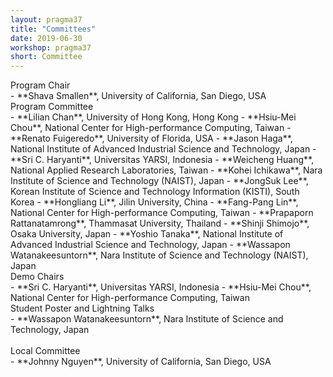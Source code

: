 ```yaml
---
layout: pragma37
title: "Committees"
date: 2019-06-30
workshop: pragma37
short: Committee
---
```


<div class="border37">Program Chair</div>
- **Shava Smallen**, University of California, San Diego, USA

<br>

<div class="border37">Program Committee</div>
- **Lilian Chan**, University of Hong Kong, Hong Kong
- **Hsiu-Mei Chou**, National Center for High-performance Computing, Taiwan
- **Renato Fuigeredo**, University of Florida, USA
- **Jason Haga**, National Institute of Advanced Industrial Science and Technology, Japan
- **Sri C. Haryanti**, Universitas YARSI, Indonesia
- **Weicheng Huang**, National Applied Research Laboratories, Taiwan
- **Kohei Ichikawa**, Nara Institute of Science and Technology (NAIST), Japan
- **JongSuk Lee**, Korean Institute of Science and Technology Information (KISTI), South Korea
- **Hongliang Li**, Jilin University, China
- **Fang-Pang Lin**, National Center for High-performance Computing, Taiwan
- **Prapaporn Rattanatamrong**, Thammasat University, Thailand
- **Shinji Shimojo**, Osaka University, Japan
- **Yoshio Tanaka**, National Institute of Advanced Industrial Science and Technology, Japan
- **Wassapon Watanakeesuntorn**, Nara Institute of Science and Technology (NAIST), Japan 

<br>

<div class="border37">Demo Chairs</div>
- **Sri C. Haryanti**, Universitas YARSI, Indonesia
- **Hsiu-Mei Chou**, National Center for High-performance Computing, Taiwan

<br>

<div class="border37">Student Poster and Lightning Talks</div>
- **Wassapon Watanakeesuntorn**, Nara Institute of Science and Technology, Japan
<br><br>

<div class="border37">Local Committee</div>
- **Johnny Nguyen**, University of California, San Diego, USA
